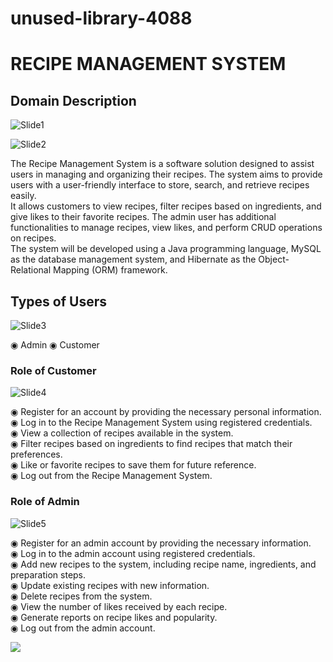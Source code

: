 # unused-library-4088

# RECIPE     MANAGEMENT     SYSTEM


## Domain Description <br>


![Slide1](https://github.com/ShaswatSRaghuvansi/Ratatouille-Recipe-Management-System/assets/115460278/04bcefbb-190d-4074-9a0b-ee6cae3fba5b)

![Slide2](https://github.com/ShaswatSRaghuvansi/Ratatouille-Recipe-Management-System/assets/115460278/aadf42ce-1899-4d6b-9361-7ddfbd7a82cf)


The Recipe Management System is a software solution designed to assist users in managing and organizing their recipes. The system aims to provide users with a user-friendly interface to store, search, and retrieve recipes easily.  <br>
It allows customers to view recipes, filter recipes based on ingredients, and give likes to their favorite recipes. The admin user has additional functionalities to manage recipes, view likes, and perform CRUD operations on recipes.  <br>
The system will be developed using a Java programming language, MySQL as the database management system, and Hibernate as the Object-Relational Mapping (ORM) framework.

## Types of Users
![Slide3](https://github.com/ShaswatSRaghuvansi/Ratatouille-Recipe-Management-System/assets/115460278/2660f1e5-76d4-4056-a424-7e2eca0dfc52)

◉ Admin
◉ Customer

### Role of Customer

![Slide4](https://github.com/ShaswatSRaghuvansi/Ratatouille-Recipe-Management-System/assets/115460278/1f9a193e-2956-4425-a57e-8068725b0ce7)

◉ Register for an account by providing the necessary personal information. <br>
◉ Log in to the Recipe Management System using registered credentials.<br>
◉ View a collection of recipes available in the system.<br>
◉ Filter recipes based on ingredients to find recipes that match their preferences.<br>
◉ Like or favorite recipes to save them for future reference.<br>
◉ Log out from the Recipe Management System.<br>

### Role of Admin

![Slide5](https://github.com/ShaswatSRaghuvansi/Ratatouille-Recipe-Management-System/assets/115460278/4d6dd422-376d-44dd-9128-243bf983492c)

◉ Register for an admin account by providing the necessary information.<br>
◉ Log in to the admin account using registered credentials.<br>
◉ Add new recipes to the system, including recipe name, ingredients, and preparation steps.<br>
◉ Update existing recipes with new information.<br>
◉ Delete recipes from the system.<br>
◉ View the number of likes received by each recipe.<br>
◉ Generate reports on recipe likes and popularity.<br>
◉ Log out from the admin account.<be>


<p><a href="https://github.com/ShaswatSRaghuvansi/Ratatouille-Recipe-Management-System"><img src="https://github.com/ShaswatSRaghuvansi/Ratatouille-Recipe-Management-System/assets/115460278/22df6b0f-ed38-4d9b-8672-5bee59bd000d"></a>
</p>
